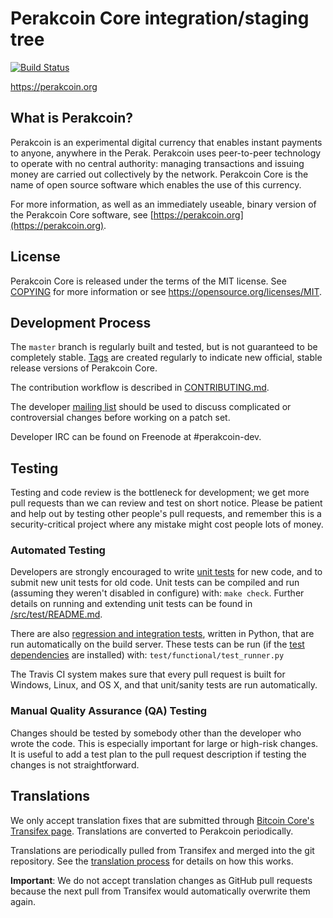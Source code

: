 Perakcoin Core integration/staging tree
=====================================

[![Build Status](https://travis-ci.org/perakcoin-project/perakcoin.svg?branch=master)](https://travis-ci.org/perakcoin-project/perakcoin)

https://perakcoin.org

What is Perakcoin?
----------------

Perakcoin is an experimental digital currency that enables instant payments to
anyone, anywhere in the Perak. Perakcoin uses peer-to-peer technology to operate
with no central authority: managing transactions and issuing money are carried
out collectively by the network. Perakcoin Core is the name of open source
software which enables the use of this currency.

For more information, as well as an immediately useable, binary version of
the Perakcoin Core software, see [https://perakcoin.org](https://perakcoin.org).

License
-------

Perakcoin Core is released under the terms of the MIT license. See [COPYING](COPYING) for more
information or see https://opensource.org/licenses/MIT.

Development Process
-------------------

The `master` branch is regularly built and tested, but is not guaranteed to be
completely stable. [Tags](https://github.com/perakcoin-project/perakcoin/tags) are created
regularly to indicate new official, stable release versions of Perakcoin Core.

The contribution workflow is described in [CONTRIBUTING.md](CONTRIBUTING.md).

The developer [mailing list](https://groups.google.com/forum/#!forum/perakcoin-dev)
should be used to discuss complicated or controversial changes before working
on a patch set.

Developer IRC can be found on Freenode at #perakcoin-dev.

Testing
-------

Testing and code review is the bottleneck for development; we get more pull
requests than we can review and test on short notice. Please be patient and help out by testing
other people's pull requests, and remember this is a security-critical project where any mistake might cost people
lots of money.

### Automated Testing

Developers are strongly encouraged to write [unit tests](src/test/README.md) for new code, and to
submit new unit tests for old code. Unit tests can be compiled and run
(assuming they weren't disabled in configure) with: `make check`. Further details on running
and extending unit tests can be found in [/src/test/README.md](/src/test/README.md).

There are also [regression and integration tests](/test), written
in Python, that are run automatically on the build server.
These tests can be run (if the [test dependencies](/test) are installed) with: `test/functional/test_runner.py`

The Travis CI system makes sure that every pull request is built for Windows, Linux, and OS X, and that unit/sanity tests are run automatically.

### Manual Quality Assurance (QA) Testing

Changes should be tested by somebody other than the developer who wrote the
code. This is especially important for large or high-risk changes. It is useful
to add a test plan to the pull request description if testing the changes is
not straightforward.

Translations
------------

We only accept translation fixes that are submitted through [Bitcoin Core's Transifex page](https://www.transifex.com/projects/p/bitcoin/).
Translations are converted to Perakcoin periodically.

Translations are periodically pulled from Transifex and merged into the git repository. See the
[translation process](doc/translation_process.md) for details on how this works.

**Important**: We do not accept translation changes as GitHub pull requests because the next
pull from Transifex would automatically overwrite them again.
